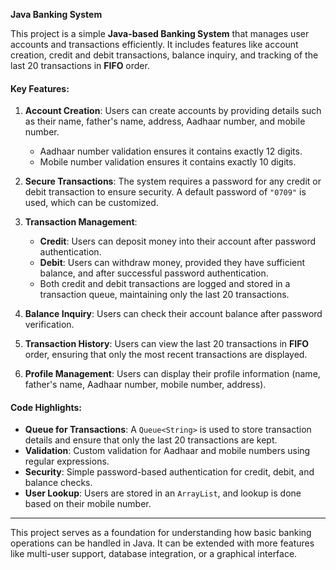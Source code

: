 **Java Banking System**

This project is a simple **Java-based Banking System** that manages user accounts and transactions efficiently. It includes features like account creation, credit and debit transactions, balance inquiry, and tracking of the last 20 transactions in **FIFO** order.

#### Key Features:
1. **Account Creation**: Users can create accounts by providing details such as their name, father's name, address, Aadhaar number, and mobile number.
   - Aadhaar number validation ensures it contains exactly 12 digits.
   - Mobile number validation ensures it contains exactly 10 digits.

2. **Secure Transactions**: The system requires a password for any credit or debit transaction to ensure security. A default password of `"0709"` is used, which can be customized.

3. **Transaction Management**:
   - **Credit**: Users can deposit money into their account after password authentication.
   - **Debit**: Users can withdraw money, provided they have sufficient balance, and after successful password authentication.
   - Both credit and debit transactions are logged and stored in a transaction queue, maintaining only the last 20 transactions.

4. **Balance Inquiry**: Users can check their account balance after password verification.

5. **Transaction History**: Users can view the last 20 transactions in **FIFO** order, ensuring that only the most recent transactions are displayed.

6. **Profile Management**: Users can display their profile information (name, father's name, Aadhaar number, mobile number, address).

#### Code Highlights:
- **Queue for Transactions**: A `Queue<String>` is used to store transaction details and ensure that only the last 20 transactions are kept.
- **Validation**: Custom validation for Aadhaar and mobile numbers using regular expressions.
- **Security**: Simple password-based authentication for credit, debit, and balance checks.
- **User Lookup**: Users are stored in an `ArrayList`, and lookup is done based on their mobile number.

---

This project serves as a foundation for understanding how basic banking operations can be handled in Java. It can be extended with more features like multi-user support, database integration, or a graphical interface.
